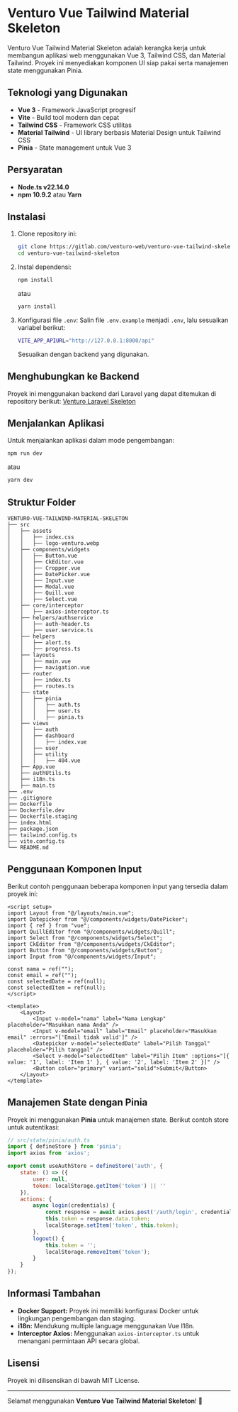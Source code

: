 # Venturo Vue Tailwind Material Skeleton

Venturo Vue Tailwind Material Skeleton adalah kerangka kerja untuk membangun aplikasi web menggunakan Vue 3, Tailwind CSS, dan Material Tailwind. Proyek ini menyediakan komponen UI siap pakai serta manajemen state menggunakan Pinia.

## Teknologi yang Digunakan
- **Vue 3** - Framework JavaScript progresif
- **Vite** - Build tool modern dan cepat
- **Tailwind CSS** - Framework CSS utilitas
- **Material Tailwind** - UI library berbasis Material Design untuk Tailwind CSS
- **Pinia** - State management untuk Vue 3

## Persyaratan
- **Node.ts v22.14.0**
- **npm 10.9.2** atau **Yarn**

## Instalasi
1. Clone repository ini:
   ```sh
   git clone https://gitlab.com/venturo-web/venturo-vue-tailwind-skeleton.git
   cd venturo-vue-tailwind-skeleton
   ```
2. Instal dependensi:
   ```sh
   npm install
   ```
   atau
   ```sh
   yarn install
   ```
3. Konfigurasi file `.env`:
   Salin file `.env.example` menjadi `.env`, lalu sesuaikan variabel berikut:
   ```sh
   VITE_APP_APIURL="http://127.0.0.1:8000/api"
   ```
   Sesuaikan dengan backend yang digunakan.

## Menghubungkan ke Backend
Proyek ini menggunakan backend dari Laravel yang dapat ditemukan di repository berikut:
[Venturo Laravel Skeleton](https://gitlab.com/venturo-web/venturo-laravel-skeleton)

## Menjalankan Aplikasi
Untuk menjalankan aplikasi dalam mode pengembangan:
```sh
npm run dev
```
atau
```sh
yarn dev
```

## Struktur Folder
```
VENTURO-VUE-TAILWIND-MATERIAL-SKELETON
├── src
│   ├── assets
│   │   ├── index.css
│   │   ├── logo-venturo.webp
│   ├── components/widgets
│   │   ├── Button.vue
│   │   ├── CkEditor.vue
│   │   ├── Cropper.vue
│   │   ├── DatePicker.vue
│   │   ├── Input.vue
│   │   ├── Modal.vue
│   │   ├── Quill.vue
│   │   ├── Select.vue
│   ├── core/interceptor
│   │   ├── axios-interceptor.ts
│   ├── helpers/authservice
│   │   ├── auth-header.ts
│   │   ├── user.service.ts
│   ├── helpers
│   │   ├── alert.ts
│   │   ├── progress.ts
│   ├── layouts
│   │   ├── main.vue
│   │   ├── navigation.vue
│   ├── router
│   │   ├── index.ts
│   │   ├── routes.ts
│   ├── state
│   │   ├── pinia
│   │   │   ├── auth.ts
│   │   │   ├── user.ts
│   │   │   ├── pinia.ts
│   ├── views
│   │   ├── auth
│   │   ├── dashboard
│   │   │   ├── index.vue
│   │   ├── user
│   │   ├── utility
│   │   │   ├── 404.vue
│   ├── App.vue
│   ├── authUtils.ts
│   ├── i18n.ts
│   ├── main.ts
├── .env
├── .gitignore
├── Dockerfile
├── Dockerfile.dev
├── Dockerfile.staging
├── index.html
├── package.json
├── tailwind.config.ts
├── vite.config.ts
└── README.md
```

## Penggunaan Komponen Input
Berikut contoh penggunaan beberapa komponen input yang tersedia dalam proyek ini:
```vue
<script setup>
import Layout from "@/layouts/main.vue";
import Datepicker from "@/components/widgets/DatePicker";
import { ref } from "vue";
import QuillEditor from "@/components/widgets/Quill";
import Select from "@/components/widgets/Select";
import CkEditor from "@/components/widgets/CkEditor";
import Button from "@/components/widgets/Button";
import Input from "@/components/widgets/Input";

const nama = ref("");
const email = ref("");
const selectedDate = ref(null);
const selectedItem = ref(null);
</script>

<template>
    <Layout>
        <Input v-model="nama" label="Nama Lengkap" placeholder="Masukkan nama Anda" />
        <Input v-model="email" label="Email" placeholder="Masukkan email" :errors="['Email tidak valid']" />
        <Datepicker v-model="selectedDate" label="Pilih Tanggal" placeholder="Pilih tanggal" />
        <Select v-model="selectedItem" label="Pilih Item" :options="[{ value: '1', label: 'Item 1' }, { value: '2', label: 'Item 2' }]" />
        <Button color="primary" variant="solid">Submit</Button>
    </Layout>
</template>
```

## Manajemen State dengan Pinia
Proyek ini menggunakan **Pinia** untuk manajemen state. Berikut contoh store untuk autentikasi:
```js
// src/state/pinia/auth.ts
import { defineStore } from 'pinia';
import axios from 'axios';

export const useAuthStore = defineStore('auth', {
    state: () => ({
        user: null,
        token: localStorage.getItem('token') || ''
    }),
    actions: {
        async login(credentials) {
            const response = await axios.post('/auth/login', credentials);
            this.token = response.data.token;
            localStorage.setItem('token', this.token);
        },
        logout() {
            this.token = '';
            localStorage.removeItem('token');
        }
    }
});
```

## Informasi Tambahan
- **Docker Support:** Proyek ini memiliki konfigurasi Docker untuk lingkungan pengembangan dan staging.
- **i18n:** Mendukung multiple language menggunakan Vue I18n.
- **Interceptor Axios:** Menggunakan `axios-interceptor.ts` untuk menangani permintaan API secara global.

## Lisensi
Proyek ini dilisensikan di bawah MIT License.

---

Selamat menggunakan **Venturo Vue Tailwind Material Skeleton**! 🚀

